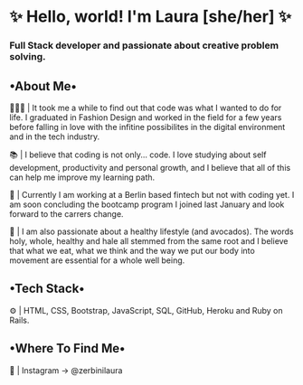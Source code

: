 <h1> ✨ Hello, world! I'm Laura [she/her] ✨ </h1>
<h3> Full Stack developer and passionate about creative problem solving. </h3>
<h2>•About Me•</h2>
<p>👩🏻‍💻 | It took me a while to find out that code was what I wanted to do for life. I graduated in Fashion Design and worked in the field for a few years before falling in love with the infitine possibilites in the digital environment and in the tech industry.</p>
<p>📚 | I believe that coding is not only... code. I love studying about self development, productivity and personal growth, and I believe that all of this can help me improve my learning path.</p>
<p>💼 | Currently I am working at a Berlin based fintech but not with coding yet. I am soon concluding the bootcamp program I joined last January and look forward to the carrers change.</p>
<p>🥑 | I am also passionate about a healthy lifestyle (and avocados). The words holy, whole, healthy and hale all stemmed from the same root and I believe that what we eat, what we think and the way we put our body into movement are essential for a whole well being.</p>
<h2>•Tech Stack•</h2>
<p>⚙️ | HTML, CSS, Bootstrap, JavaScript, SQL, GitHub, Heroku and Ruby on Rails.</p>
<h2>•Where To Find Me•</h2>
<p>📍 | Instagram -> @zerbinilaura</p>




<!--
**laurazerbini/laurazerbini** is a ✨ _special_ ✨ repository because its `README.md` (this file) appears on your GitHub profile.

Here are some ideas to get you started:

- 🔭 I’m currently working on ...
- 🌱 I’m currently learning ...
- 👯 I’m looking to collaborate on ...
- 🤔 I’m looking for help with ...
- 💬 Ask me about ...
- 📫 How to reach me: ...
- 😄 Pronouns: ...
- ⚡ Fun fact: ...
-->
